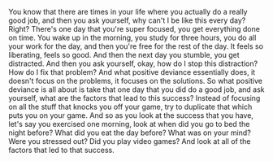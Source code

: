  You know that there are times in your life where you actually do a really good job, and then you ask yourself, why can't I be like this every day? Right? There's one day that you're super focused, you get everything done on time. You wake up in the morning, you study for three hours, you do all your work for the day, and then you're free for the rest of the day. It feels so liberating, feels so good. And then the next day you stumble, you get distracted. And then you ask yourself, okay, how do I stop this distraction? How do I fix that problem? And what positive deviance essentially does, it doesn't focus on the problems, it focuses on the solutions. So what positive deviance is all about is take that one day that you did do a good job, and ask yourself, what are the factors that lead to this success? Instead of focusing on all the stuff that knocks you off your game, try to duplicate that which puts you on your game. And so as you look at the success that you have, let's say you exercised one morning, look at when did you go to bed the night before? What did you eat the day before? What was on your mind? Were you stressed out? Did you play video games? And look at all of the factors that led to that success.